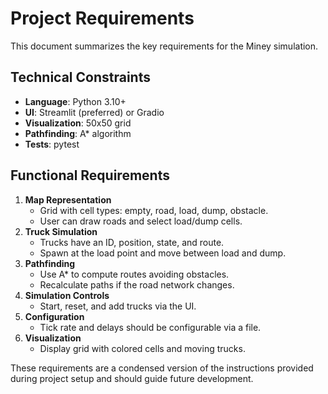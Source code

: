 # Project Requirements

This document summarizes the key requirements for the Miney simulation.

## Technical Constraints
- **Language**: Python 3.10+
- **UI**: Streamlit (preferred) or Gradio
- **Visualization**: 50x50 grid
- **Pathfinding**: A* algorithm
- **Tests**: pytest

## Functional Requirements
1. **Map Representation**
   - Grid with cell types: empty, road, load, dump, obstacle.
   - User can draw roads and select load/dump cells.
2. **Truck Simulation**
   - Trucks have an ID, position, state, and route.
   - Spawn at the load point and move between load and dump.
3. **Pathfinding**
   - Use A* to compute routes avoiding obstacles.
   - Recalculate paths if the road network changes.
4. **Simulation Controls**
   - Start, reset, and add trucks via the UI.
5. **Configuration**
   - Tick rate and delays should be configurable via a file.
6. **Visualization**
   - Display grid with colored cells and moving trucks.

These requirements are a condensed version of the instructions provided during project setup and should guide future development.
